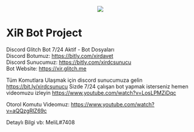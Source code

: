 <p align="center"><img src="https://i.postimg.cc/6p1LGw3M/xirbrand.png"></p>

<p align="center"><h1>XiR Bot Project</h1></p>

Discord Glitch Bot 7/24 Aktif - Bot Dosyaları
<br>
Discord Botumuz: https://bitly.com/xirdavet
<br>
Discord Sunucumuz: https://bitly.com/xirdcsunucu
<br>
Bot Website: https://xir.glitch.me

Tüm Komutlara Ulaşmak için discord sunucumuza gelin https://bit.ly/xirdcsunucu Sizde 7/24 çalışan bot yapmak isterseniz hemen videomuzu izleyin
https://www.youtube.com/watch?v=LosLPMZiDqc

Otorol Komutu Videomuz:
https://www.youtube.com/watch?v=aQQzgRlZ69c

Detaylı Bilgi vb: MeliL#7408

